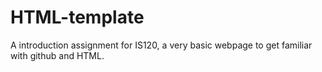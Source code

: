 # HTML-template
A introduction assignment for IS120, a very basic webpage to get familiar with github and HTML.
